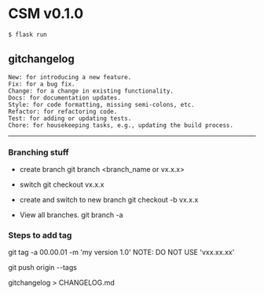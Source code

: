 # CSM v0.1.0 

```bash
$ flask run
```
## gitchangelog 
    New: for introducing a new feature.
    Fix: for a bug fix.
    Change: for a change in existing functionality.
    Docs: for documentation updates.
    Style: for code formatting, missing semi-colons, etc.
    Refactor: for refactoring code.
    Test: for adding or updating tests.
    Chore: for housekeeping tasks, e.g., updating the build process.

-----

### Branching stuff
- create branch
git branch <branch_name or vx.x.x>

- switch
git checkout vx.x.x

- create and switch to new branch
git checkout -b vx.x.x

- View all branches.
git branch -a
### Steps to add tag
git tag -a 00.00.01 -m 'my version 1.0' NOTE: DO NOT USE 'vxx.xx.xx'  

git push origin --tags

gitchangelog > CHANGELOG.md


